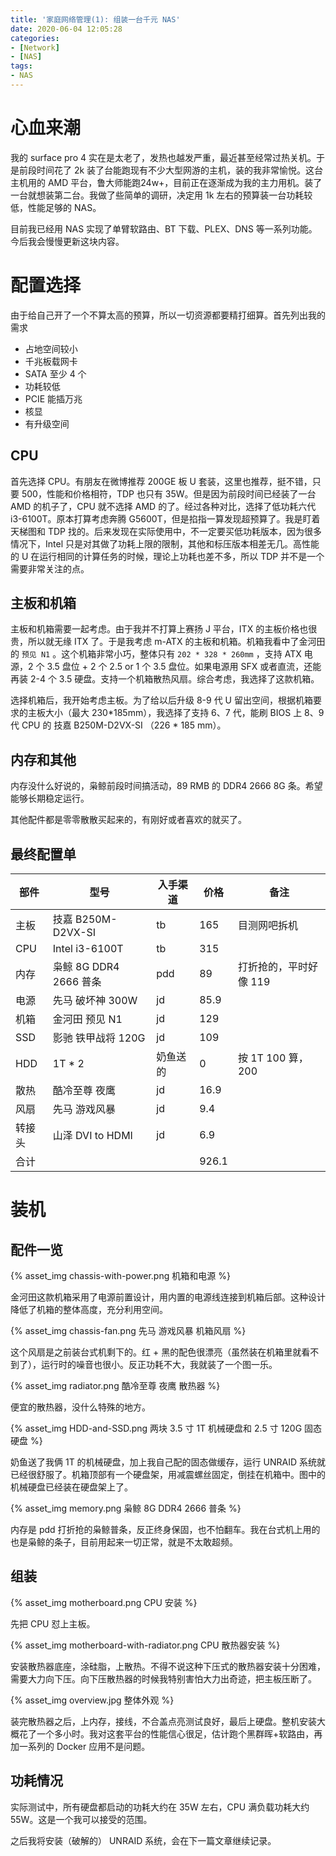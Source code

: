```yaml
---
title: '家庭网络管理(1): 组装一台千元 NAS'
date: 2020-06-04 12:05:28
categories:
- [Network]
- [NAS]
tags:
- NAS
---
```


# 心血来潮

我的 surface pro 4 实在是太老了，发热也越发严重，最近甚至经常过热关机。于是前段时间花了 2k 装了台能跑现有不少大型网游的主机，装的我非常愉悦。这台主机用的 AMD 平台，鲁大师能跑24w+，目前正在逐渐成为我的主力用机。装了一台就想装第二台。我做了些简单的调研，决定用 1k 左右的预算装一台功耗较低，性能足够的 NAS。

目前我已经用 NAS 实现了单臂软路由、BT 下载、PLEX、DNS 等一系列功能。今后我会慢慢更新这块内容。

# 配置选择

由于给自己开了一个不算太高的预算，所以一切资源都要精打细算。首先列出我的需求

- 占地空间较小
- 千兆板载网卡
- SATA 至少 4 个
- 功耗较低
- PCIE 能插万兆
- 核显
- 有升级空间

## CPU

首先选择 CPU。有朋友在微博推荐 200GE 板 U 套装，这里也推荐，挺不错，只要 500，性能和价格相符，TDP 也只有 35W。但是因为前段时间已经装了一台 AMD 的机子了，CPU 就不选择 AMD 的了。经过各种对比，选择了低功耗六代 i3-6100T。原本打算考虑奔腾 G5600T，但是掐指一算发现超预算了。我是盯着天梯图和 TDP 找的。后来发现在实际使用中，不一定要买低功耗版本，因为很多情况下，Intel 只是对其做了功耗上限的限制，其他和标压版本相差无几。高性能的 U 在运行相同的计算任务的时候，理论上功耗也差不多，所以 TDP 并不是一个需要非常关注的点。

## 主板和机箱

主板和机箱需要一起考虑。由于我并不打算上赛扬 J 平台，ITX 的主板价格也很贵，所以就无缘 ITX 了。于是我考虑 m-ATX 的主板和机箱。机箱我看中了金河田的 `预见 N1` 。这个机箱非常小巧，整体只有 `202 * 328 * 260mm` ，支持 ATX 电源，2 个 3.5 盘位 + 2 个 2.5 or 1 个 3.5 盘位。如果电源用 SFX 或者直流，还能再装 2-4 个 3.5 硬盘。支持一个机箱散热风扇。综合考虑，我选择了这款机箱。

选择机箱后，我开始考虑主板。为了给以后升级 8-9 代 U 留出空间，根据机箱要求的主板大小（最大 230*185mm），我选择了支持 6、7 代，能刷 BIOS 上 8、9 代 CPU 的 技嘉 B250M-D2VX-SI （226 * 185 mm）。

## 内存和其他

内存没什么好说的，枭鲸前段时间搞活动，89 RMB 的 DDR4 2666 8G 条。希望能够长期稳定运行。

其他配件都是零零散散买起来的，有刚好或者喜欢的就买了。

## 最终配置单

<!--more-->

| 部件 | 型号                 | 入手渠道 | 价格 | 备注                 |
| ------ | ---------------------- | -------- | ----- | ---------------------- |
| 主板 | 技嘉 B250M-D2VX-SI   | tb       | 165   | 目测网吧拆机     |
| CPU    | Intel i3-6100T         | tb       | 315   |                        |
| 内存 | 枭鲸 8G DDR4 2666 普条 | pdd      | 89    | 打折抢的，平时好像 119 |
| 电源 | 先马 破坏神 300W  | jd       | 85.9  |                        |
| 机箱 | 金河田 预见 N1    | jd       | 129   |                        |
| SSD    | 影驰 铁甲战将 120G | jd       | 109   |                        |
| HDD    | 1T * 2                 | 奶鱼送的 | 0     | 按 1T 100 算，200   |
| 散热 | 酷冷至尊 夜鹰    | jd       | 16.9  |                        |
| 风扇 | 先马 游戏风暴    | jd       | 9.4   |                        |
| 转接头 | 山泽 DVI to HDMI     | jd       | 6.9   |                        |
| 合计 |                        |          | 926.1 |                        |

# 装机

## 配件一览

{% asset_img chassis-with-power.png 机箱和电源 %}

金河田这款机箱采用了电源前置设计，用内置的电源线连接到机箱后部。这种设计降低了机箱的整体高度，充分利用空间。

{% asset_img chassis-fan.png 先马 游戏风暴 机箱风扇 %}

这个风扇是之前装台式机剩下的。红 + 黑的配色很漂亮（虽然装在机箱里就看不到了），运行时的噪音也很小。反正功耗不大，我就装了一个图一乐。

{% asset_img radiator.png 酷冷至尊 夜鹰 散热器 %}

便宜的散热器，没什么特殊的地方。

{% asset_img HDD-and-SSD.png 两块 3.5 寸 1T 机械硬盘和 2.5 寸 120G 固态硬盘 %}

奶鱼送了我俩 1T 的机械硬盘，加上我自己配的固态做缓存，运行 UNRAID 系统就已经很舒服了。机箱顶部有一个硬盘架，用减震螺丝固定，倒挂在机箱中。图中的机械硬盘已经装在硬盘架上了。

{% asset_img memory.png 枭鲸 8G DDR4 2666 普条 %}

内存是 pdd 打折抢的枭鲸普条，反正终身保固，也不怕翻车。我在台式机上用的也是枭鲸的条子，目前用起来一切正常，就是不太敢超频。

## 组装

{% asset_img motherboard.png CPU 安装 %}

先把 CPU 怼上主板。

{% asset_img motherboard-with-radiator.png CPU 散热器安装 %}

安装散热器底座，涂硅脂，上散热。不得不说这种下压式的散热器安装十分困难，需要大力向下压。向下压散热器的时候我特别害怕大力出奇迹，把主板压断了。

{% asset_img overview.jpg 整体外观 %}

装完散热器之后，上内存，接线，不合盖点亮测试良好，最后上硬盘。整机安装大概花了一个多小时。我对这套平台的性能信心很足，估计跑个黑群晖+软路由，再加一系列的 Docker 应用不是问题。

## 功耗情况

实际测试中，所有硬盘都启动的功耗大约在 35W 左右，CPU 满负载功耗大约 55W。这是一个我可以接受的范围。

之后我将安装（破解的） UNRAID 系统，会在下一篇文章继续记录。
